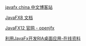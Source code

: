 

[javafx china 中文博客站](http://www.javafxchina.net/blog/docs/tutorial1/)

[JavaFX8 文档](https://docs.oracle.com/javase/8/javafx/api/toc.htm)

[JavaFX12 官网 - openjfx](https://openjfx.io/)

[利用JavaFx开发RIA桌面应用-在线资料](https://blog.csdn.net/loongshawn/article/details/52805751)



